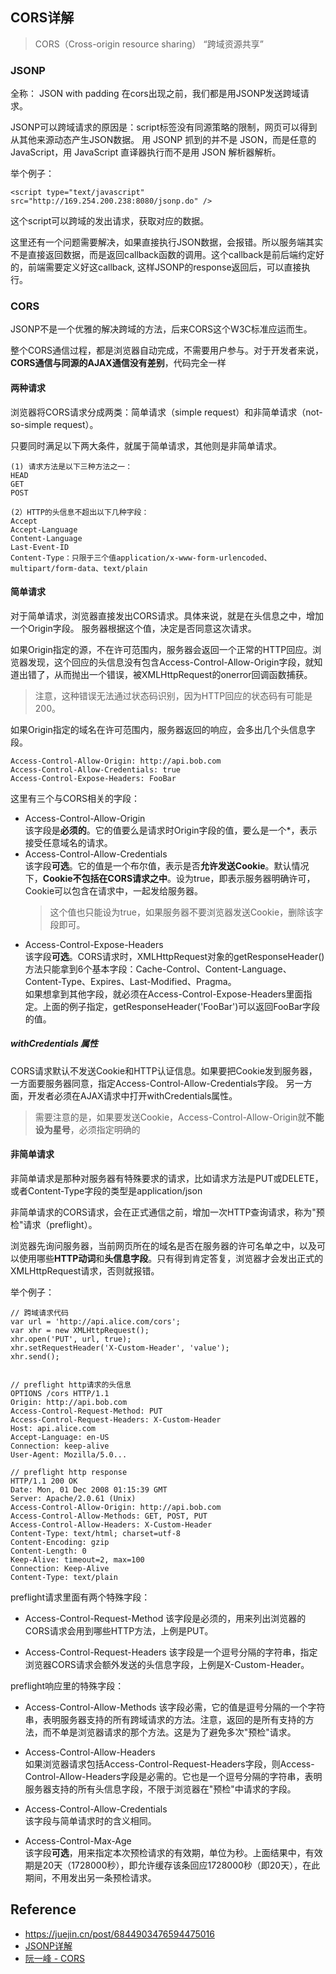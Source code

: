 ## CORS详解
> CORS（Cross-origin resource sharing） “跨域资源共享”

### JSONP 
全称： JSON with padding
在cors出现之前，我们都是用JSONP发送跨域请求。

JSONP可以跨域请求的原因是：script标签没有同源策略的限制，网页可以得到从其他来源动态产生JSON数据。
用 JSONP 抓到的并不是 JSON，而是任意的JavaScript，用 JavaScript 直译器执行而不是用 JSON 解析器解析。

举个例子：
```
<script type="text/javascript" src="http://169.254.200.238:8080/jsonp.do" />
```
这个script可以跨域的发出请求，获取对应的数据。

这里还有一个问题需要解决，如果直接执行JSON数据，会报错。所以服务端其实不是直接返回数据，而是返回callback函数的调用。这个callback是前后端约定好的，前端需要定义好这callback, 这样JSONP的response返回后，可以直接执行。

### CORS
JSONP不是一个优雅的解决跨域的方法，后来CORS这个W3C标准应运而生。

整个CORS通信过程，都是浏览器自动完成，不需要用户参与。对于开发者来说，**CORS通信与同源的AJAX通信没有差别**，代码完全一样

#### 两种请求
浏览器将CORS请求分成两类：简单请求（simple request）和非简单请求（not-so-simple request）。

只要同时满足以下两大条件，就属于简单请求，其他则是非简单请求。
```
(1) 请求方法是以下三种方法之一：
HEAD
GET
POST

(2）HTTP的头信息不超出以下几种字段：
Accept
Accept-Language
Content-Language
Last-Event-ID
Content-Type：只限于三个值application/x-www-form-urlencoded、multipart/form-data、text/plain
```

#### 简单请求
对于简单请求，浏览器直接发出CORS请求。具体来说，就是在头信息之中，增加一个Origin字段。
服务器根据这个值，决定是否同意这次请求。  

如果Origin指定的源，不在许可范围内，服务器会返回一个正常的HTTP回应。浏览器发现，这个回应的头信息没有包含Access-Control-Allow-Origin字段，就知道出错了，从而抛出一个错误，被XMLHttpRequest的onerror回调函数捕获。
> 注意，这种错误无法通过状态码识别，因为HTTP回应的状态码有可能是200。

如果Origin指定的域名在许可范围内，服务器返回的响应，会多出几个头信息字段。
```
Access-Control-Allow-Origin: http://api.bob.com
Access-Control-Allow-Credentials: true
Access-Control-Expose-Headers: FooBar
```

这里有三个与CORS相关的字段： 
- Access-Control-Allow-Origin  
  该字段是**必须的**。它的值要么是请求时Origin字段的值，要么是一个*，表示接受任意域名的请求。
- Access-Control-Allow-Credentials  
  该字段**可选**。它的值是一个布尔值，表示是否**允许发送Cookie**。默认情况下，**Cookie不包括在CORS请求之中**。设为true，即表示服务器明确许可，Cookie可以包含在请求中，一起发给服务器。
  > 这个值也只能设为true，如果服务器不要浏览器发送Cookie，删除该字段即可。
- Access-Control-Expose-Headers   
  该字段**可选**。CORS请求时，XMLHttpRequest对象的getResponseHeader()方法只能拿到6个基本字段：Cache-Control、Content-Language、Content-Type、Expires、Last-Modified、Pragma。  
  如果想拿到其他字段，就必须在Access-Control-Expose-Headers里面指定。上面的例子指定，getResponseHeader('FooBar')可以返回FooBar字段的值。

##### withCredentials 属性
CORS请求默认不发送Cookie和HTTP认证信息。如果要把Cookie发到服务器，一方面要服务器同意，指定Access-Control-Allow-Credentials字段。
另一方面，开发者必须在AJAX请求中打开withCredentials属性。 
> 需要注意的是，如果要发送Cookie，Access-Control-Allow-Origin就**不能设为星号**，必须指定明确的

#### 非简单请求
非简单请求是那种对服务器有特殊要求的请求，比如请求方法是PUT或DELETE，或者Content-Type字段的类型是application/json

非简单请求的CORS请求，会在正式通信之前，增加一次HTTP查询请求，称为"预检"请求（preflight）。

浏览器先询问服务器，当前网页所在的域名是否在服务器的许可名单之中，以及可以使用哪些**HTTP动词**和**头信息字段**。只有得到肯定答复，浏览器才会发出正式的XMLHttpRequest请求，否则就报错。

举个例子：
```
// 跨域请求代码
var url = 'http://api.alice.com/cors';
var xhr = new XMLHttpRequest();
xhr.open('PUT', url, true);
xhr.setRequestHeader('X-Custom-Header', 'value');
xhr.send();


// preflight http请求的头信息
OPTIONS /cors HTTP/1.1
Origin: http://api.bob.com
Access-Control-Request-Method: PUT
Access-Control-Request-Headers: X-Custom-Header
Host: api.alice.com
Accept-Language: en-US
Connection: keep-alive
User-Agent: Mozilla/5.0...

// preflight http response 
HTTP/1.1 200 OK
Date: Mon, 01 Dec 2008 01:15:39 GMT
Server: Apache/2.0.61 (Unix)
Access-Control-Allow-Origin: http://api.bob.com
Access-Control-Allow-Methods: GET, POST, PUT
Access-Control-Allow-Headers: X-Custom-Header
Content-Type: text/html; charset=utf-8
Content-Encoding: gzip
Content-Length: 0
Keep-Alive: timeout=2, max=100
Connection: Keep-Alive
Content-Type: text/plain
```

preflight请求里面有两个特殊字段：
- Access-Control-Request-Method
该字段是必须的，用来列出浏览器的CORS请求会用到哪些HTTP方法，上例是PUT。

- Access-Control-Request-Headers
该字段是一个逗号分隔的字符串，指定浏览器CORS请求会额外发送的头信息字段，上例是X-Custom-Header。

preflight响应里的特殊字段：

- Access-Control-Allow-Methods 
该字段必需，它的值是逗号分隔的一个字符串，表明服务器支持的所有跨域请求的方法。注意，返回的是所有支持的方法，而不单是浏览器请求的那个方法。这是为了避免多次"预检"请求。

- Access-Control-Allow-Headers  
如果浏览器请求包括Access-Control-Request-Headers字段，则Access-Control-Allow-Headers字段是必需的。它也是一个逗号分隔的字符串，表明服务器支持的所有头信息字段，不限于浏览器在"预检"中请求的字段。

- Access-Control-Allow-Credentials  
该字段与简单请求时的含义相同。

- Access-Control-Max-Age  
该字段**可选**，用来指定本次预检请求的有效期，单位为秒。上面结果中，有效期是20天（1728000秒），即允许缓存该条回应1728000秒（即20天），在此期间，不用发出另一条预检请求。



## Reference
- https://juejin.cn/post/6844903476594475016 
- [JSONP详解](https://zhuanlan.zhihu.com/p/24390509)
- [阮一峰 - CORS](https://www.ruanyifeng.com/blog/2016/04/cors.html)